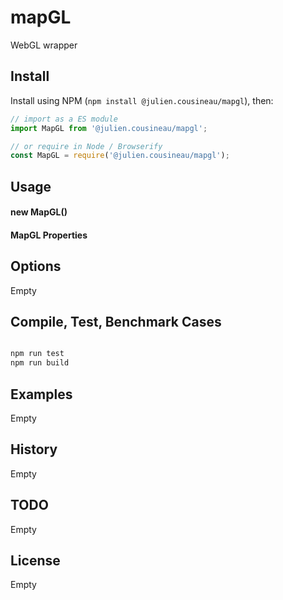 # mapGL
WebGL wrapper

## Install

Install using NPM (`npm install @julien.cousineau/mapgl`), then:

```js
// import as a ES module
import MapGL from '@julien.cousineau/mapgl';

// or require in Node / Browserify
const MapGL = require('@julien.cousineau/mapgl');
```

## Usage

#### new MapGL()

#### MapGL Properties

## Options
Empty


## Compile, Test, Benchmark Cases
```js

npm run test
npm run build
```

## Examples
Empty

## History
Empty

## TODO
Empty

## License
Empty



